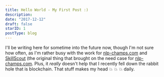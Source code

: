 ```yaml
---
title: Hello World - My First Post :)
description:
date: "2017-12-12"
draft: false
starID: 1
postType: blog
---
```


I'll be writing here for sometime into the future now, though I'm not sure how often, as I'm rather busy with the work for [nlp-champs.com](nlp-champs.com) and [SkillScout](skillscout.herokuapp.com) (the original thing that brought on the need case for [nlp-champs.com](nlp-champs.com). Plus, it _really_ doesn't help that I recently fell down the rabbit hole that is blockchain. That stuff makes my head :boom: :boom: :boom: daily.
